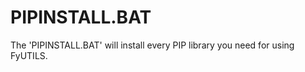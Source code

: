 # **PIPINSTALL.BAT**
The 'PIPINSTALL.BAT' will install every PIP library you need for using FyUTILS.